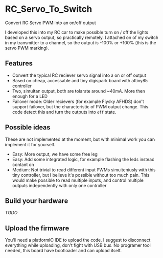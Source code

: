 # RC_Servo_To_Switch

Convert RC Servo PWM into an on/off output

I developed this into my RC car to make possible turn on / off the lights based on a servo output, so practically remotely. I attached on of my switch in my transmitter to a channel, so the output is -100% or +100% (this is the servo PWM marking).

## Features

- Convert the typical RC reciever servo signal into a on or off output
- Based on cheap, accessable and tiny digispark board with attiny85 controller
- Two, simultan output, both are tolarate around ~40mA. More then enough for a LED
- Failover mode: Older recievers (for example Flysky AFHDS) don't support failover, but the characteristic of PWM output change. This code detect this and turn the outputs into `off` state.

## Possible ideas

These are not implemented at the moment, but with minimal work you can implement it for yourself.

- Easy: More output, we have some free leg
- Easy: Add some integrated logic, for example flashing the leds instead contant on
- Medium: Not trivial to read different input PWMs simulteniusly with this tiny controller, but I believe it's possible without too much pain. This would make possible to read multiple inputs, and control multiple outputs independently with only one controller

## Build your hardware

_TODO_

## Upload the firmware

You'll need a platformIO IDE to upload the code. I suggest to disconnect everything while uploading, don't fight with USB bus. No programer tool needed, this board have bootloader and can upload itself.